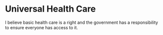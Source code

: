 # Universal Health Care

I believe basic health care is a right and the government has a responsibility to ensure everyone has access to it.
